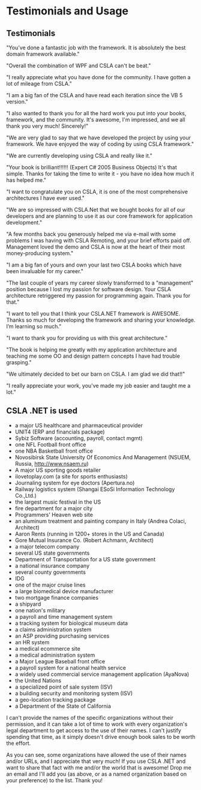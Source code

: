# Testimonials and Usage

## Testimonials

"You’ve done a fantastic job with the framework. It is absolutely the best domain framework available."

"Overall the combination of WPF and CSLA can't be beat."

"I really appreciate what you have done for the community. I have gotten a lot of mileage from CSLA." 

"I am a big fan of the CSLA and have read each iteration since the VB 5 version." 

"I also wanted to thank you for all the hard work you put into your books, framework, and the community. It's awesome, I'm impressed, and we all thank you very much! Sincerely!" 

"We are very glad to say that we have developed the project by using your framework. We have enjoyed the way of coding by using CSLA framework." 

"We are currently developing using CSLA and really like it." 

"Your book is brilliant!!!!!! (Expert C# 2005 Business Objects) It's that simple. Thanks for taking the time to write it - you have no idea how much it has helped me." 

"I want to congratulate you on CSLA, it is one of the most comprehensive architectures I have ever used." 

"We are so impressed with CSLA.Net that we bought books for all of our developers and are planning to use it as our core framework for application development." 

"A few months back you generously helped me via e-mail with some problems I was having with CSLA Remoting, and your brief efforts paid off. Management loved the demo and CSLA is now at the heart of their most money-producing system." 

"I am a big fan of yours and own your last two CSLA books which have been invaluable for my career." 

"The last couple of years my career slowly transformed to a "management" position because I lost my passion for software design. Your CSLA architecture retriggered my passion for programming again. Thank you for that."

"I want to tell you that I think your CSLA.NET framework is AWESOME. Thanks so much for developing the framework and sharing your knowledge. I’m learning so much."

"I want to thank you for providing us with this great architecture."

"The book is helping me greatly with my application architecture and teaching me some OO and design pattern concepts I have had trouble grasping."

"We ultimately decided to bet our barn on CSLA. I am glad we did that!!"

"I really appreciate your work, you've made my job easier and taught me a lot."

## CSLA .NET is used

* a major US healthcare and pharmaceutical provider
* UNIT4 (ERP and financials package)
* Sybiz Software (accounting, payroll, contact mgmt)
* one NFL Football front office
* one NBA Basketball front office
* Novosibirsk State University Of Economics And Management (NSUEM, Russia,  http://www.nsaem.ru)
* A major US sporting goods retailer
* ilovetoplay.com (a site for sports enthusiasts)
* Journaling system for eye doctors (Apertura.no)
* Railway logistics system (Shangai ESoSi Information Technology Co.,Ltd.)
* the largest music festival in the US
* fire department for a major city
* Programmers' Heaven web site
* an aluminum treatment and painting company in Italy (Andrea Colaci, Architect)
* Aaron Rents (running in 1200+ stores in the US and Canada)
* Gore Mutual Insurance Co. (Robert Achmann, Architect)
* a major telecom company
* several US state governments
* Department of Transportation for a US state government
* a national insurance company
* several county governments
* IDG
* one of the major cruise lines
* a large biomedical device manufacturer
* two mortgage finance companies
* a shipyard
* one nation's military
* a payroll and time management system
* a tracking system for biological museum data
* a claims administration system
* an ASP providing purchasing services
* an HR system
* a medical ecommerce site
* a medical administration system
* a Major League Baseball front office
* a payroll system for a national health service
* a widely used commercial service management application (AyaNova)
* the United Nations
* a specialized point of sale system (ISV)
* a building security and monitoring system (ISV)
* a geo-location tracking package
* a Department of the State of California

I can't provide the names of the specific organizations without their permission, and it can take a lot of time to work with every organization's legal department to get access to the use of their names. I can't justify spending that time, as it simply doesn't drive enough book sales to be worth the effort.

As you can see, some organizations have allowed the use of their names and/or URLs, and I appreciate that very much! If you use CSLA .NET and want to share that fact with me and/or the world that is awesome! Drop me an email and I'll add you (as above, or as a named organization based on your preference) to the list. Thank you! 
